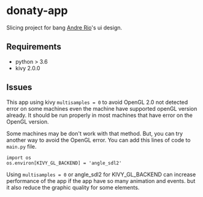 # donaty-app
Slicing project for bang [Andre Rio]( https://github.com/andregans )'s ui design.

## Requirements
- python > 3.6
- kivy 2.0.0

## Issues
This app using kivy `multisamples = 0` to avoid OpenGL 2.0 not detected error on some machines
even the machine have supported openGL version already.
It should be run properly in most machines that have error on the OpenGL version.

Some machines may be don't work with that method. But, you can try another way
to avoid the OpenGL error. You can add this lines of code to `main.py` file.
```
import os
os.environ[KIVY_GL_BACKEND] = 'angle_sdl2'
```
Using `multisamples = 0` or angle_sdl2 for KIVY_GL_BACKEND can increase performance of
the app if the app have so many animation and events. but it also reduce the graphic
quality for some elements.
